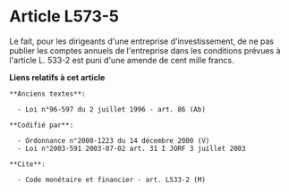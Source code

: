# Article L573-5

Le fait, pour les dirigeants d'une entreprise d'investissement, de ne pas publier les comptes annuels de l'entreprise dans
les conditions prévues à l'article L. 533-2 est puni d'une amende de cent mille francs.

**Liens relatifs à cet article**

	**Anciens textes**:

	  - Loi n°96-597 du 2 juillet 1996 - art. 86 (Ab)

	**Codifié par**:

	  - Ordonnance n°2000-1223 du 14 décembre 2000 (V)
	  - Loi n°2003-591 2003-07-02 art. 31 I JORF 3 juillet 2003

	**Cite**:

	  - Code monétaire et financier - art. L533-2 (M)
